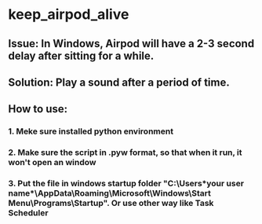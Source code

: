 # keep_airpod_alive
## Issue: In Windows, Airpod will have a 2-3 second delay after sitting for a while. 
## Solution: Play a sound after a period of time.
## How to use: 
### 1. Meke sure installed python environment
### 2. Make sure the script in .pyw format, so that when it run, it won't open an window
### 3. Put the file in windows startup folder "C:\Users\*your user name*\AppData\Roaming\Microsoft\Windows\Start Menu\Programs\Startup". Or use other way like Task Scheduler
